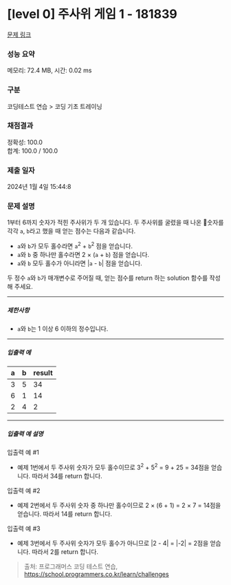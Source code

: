 # [level 0] 주사위 게임 1 - 181839 

[문제 링크](https://school.programmers.co.kr/learn/courses/30/lessons/181839) 

### 성능 요약

메모리: 72.4 MB, 시간: 0.02 ms

### 구분

코딩테스트 연습 > 코딩 기초 트레이닝

### 채점결과

정확성: 100.0<br/>합계: 100.0 / 100.0

### 제출 일자

2024년 1월 4일 15:44:8

### 문제 설명

<p style="user-select: auto !important;">1부터 6까지 숫자가 적힌 주사위가 두 개 있습니다. 두 주사위를 굴렸을 때 나온 숫자를 각각 <code style="user-select: auto !important;">a</code>, <code style="user-select: auto !important;">b</code>라고 했을 때 얻는 점수는 다음과 같습니다.</p>

<ul style="user-select: auto !important;">
<li style="user-select: auto !important;"><code style="user-select: auto !important;">a</code>와 <code style="user-select: auto !important;">b</code>가 모두 홀수라면 <code style="user-select: auto !important;">a</code><sup style="user-select: auto !important;">2</sup> + <code style="user-select: auto !important;">b</code><sup style="user-select: auto !important;">2</sup> 점을 얻습니다.</li>
<li style="user-select: auto !important;"><code style="user-select: auto !important;">a</code>와 <code style="user-select: auto !important;">b</code> 중 하나만 홀수라면 2 × (<code style="user-select: auto !important;">a</code> + <code style="user-select: auto !important;">b</code>) 점을 얻습니다.</li>
<li style="user-select: auto !important;"><code style="user-select: auto !important;">a</code>와 <code style="user-select: auto !important;">b</code> 모두 홀수가 아니라면 |<code style="user-select: auto !important;">a</code> - <code style="user-select: auto !important;">b</code>| 점을 얻습니다.</li>
</ul>

<p style="user-select: auto !important;">두 정수 <code style="user-select: auto !important;">a</code>와 <code style="user-select: auto !important;">b</code>가 매개변수로 주어질 때, 얻는 점수를 return 하는 solution 함수를 작성해 주세요.</p>

<hr style="user-select: auto !important;">

<h5 style="user-select: auto !important;">제한사항</h5>

<ul style="user-select: auto !important;">
<li style="user-select: auto !important;"><code style="user-select: auto !important;">a</code>와 <code style="user-select: auto !important;">b</code>는 1 이상 6 이하의 정수입니다.</li>
</ul>

<hr style="user-select: auto !important;">

<h5 style="user-select: auto !important;">입출력 예</h5>
<table class="table" style="user-select: auto !important;">
        <thead style="user-select: auto !important;"><tr style="user-select: auto !important;">
<th style="user-select: auto !important;">a</th>
<th style="user-select: auto !important;">b</th>
<th style="user-select: auto !important;">result</th>
</tr>
</thead>
        <tbody style="user-select: auto !important;"><tr style="user-select: auto !important;">
<td style="user-select: auto !important;">3</td>
<td style="user-select: auto !important;">5</td>
<td style="user-select: auto !important;">34</td>
</tr>
<tr style="user-select: auto !important;">
<td style="user-select: auto !important;">6</td>
<td style="user-select: auto !important;">1</td>
<td style="user-select: auto !important;">14</td>
</tr>
<tr style="user-select: auto !important;">
<td style="user-select: auto !important;">2</td>
<td style="user-select: auto !important;">4</td>
<td style="user-select: auto !important;">2</td>
</tr>
</tbody>
      </table>
<hr style="user-select: auto !important;">

<h5 style="user-select: auto !important;">입출력 예 설명</h5>

<p style="user-select: auto !important;">입출력 예 #1</p>

<ul style="user-select: auto !important;">
<li style="user-select: auto !important;">예제 1번에서 두 주사위 숫자가 모두 홀수이므로 3<sup style="user-select: auto !important;">2</sup> + 5<sup style="user-select: auto !important;">2</sup> = 9 + 25 = 34점을 얻습니다. 따라서 34를 return 합니다.</li>
</ul>

<p style="user-select: auto !important;">입출력 예 #2</p>

<ul style="user-select: auto !important;">
<li style="user-select: auto !important;">예제 2번에서 두 주사위 숫자 중 하나만 홀수이므로 2 × (6 + 1) = 2 × 7 = 14점을 얻습니다. 따라서 14를 return 합니다.</li>
</ul>

<p style="user-select: auto !important;">입출력 예 #3</p>

<ul style="user-select: auto !important;">
<li style="user-select: auto !important;">예제 3번에서 두 주사위 숫자가 모두 홀수가 아니므로 |2 - 4| = |-2| = 2점을 얻습니다. 따라서 2를 return 합니다.</li>
</ul>


> 출처: 프로그래머스 코딩 테스트 연습, https://school.programmers.co.kr/learn/challenges